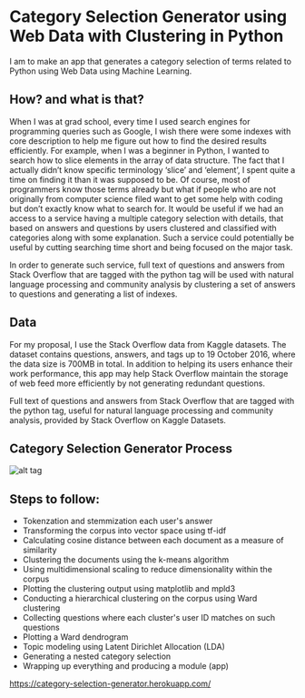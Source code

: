 # Category Selection Generator using Web Data with Clustering in Python

I am to make an app that generates a category selection of terms related to Python using Web Data using Machine Learning.

## How? and what is that?

When I was at grad school, every time I used search engines for programming queries such as Google, I wish there were some indexes with core description to help me figure out how to find the desired results efficiently. For example, when I was a beginner in Python, I wanted to search how to slice elements in the array of data structure. The fact that I actually didn’t know specific terminology ‘slice’ and ‘element’, I spent quite a time on finding it than it was supposed to be. Of course, most of programmers know those terms already but what if people who are not originally from computer science filed want to get some help with coding but don’t exactly know what to search for. It would be useful if we had an access to a service having a multiple category selection with details, that based on answers and questions by users clustered and classified with categories along with some explanation. Such a service could potentially be useful by cutting searching time short and being focused on the major task.

In order to generate such service, full text of questions and answers from Stack Overflow that are tagged with the python tag will be used with natural language processing and community analysis by clustering a set of answers to questions and generating a list of indexes.

## Data
For my proposal, I use the Stack Overflow data from Kaggle datasets. The dataset contains questions, answers, and tags up to 19 October 2016, where the data size is 700MB in total. In addition to helping its users enhance their work performance, this app may help Stack Overflow maintain the storage of web feed more efficiently by not generating redundant questions.

Full text of questions and answers from Stack Overflow that are tagged with the python tag, useful for natural language processing and community analysis, provided by Stack Overflow on Kaggle Datasets.

## Category Selection Generator Process
![alt tag](https://cloud.githubusercontent.com/assets/22326212/25047573/95e7eb8c-2105-11e7-8dbc-966d744184ed.png)

## Steps to follow:
* Tokenzation and stemmization each user's answer
* Transforming the corpus into vector space using tf-idf
* Calculating cosine distance between each document as a measure of similarity
* Clustering the documents using the k-means algorithm
* Using multidimensional scaling to reduce dimensionality within the corpus
* Plotting the clustering output using matplotlib and mpld3
* Conducting a hierarchical clustering on the corpus using Ward clustering
* Collecting questions where each cluster's user ID matches on such questions
* Plotting a Ward dendrogram
* Topic modeling using Latent Dirichlet Allocation (LDA)
* Generating a nested category selection
* Wrapping up everything and producing a module (app)

https://category-selection-generator.herokuapp.com/
